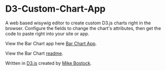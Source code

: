 # D3-Custom-Chart-App

A web based wisywig editor to create custom D3.js charts right in the browser.  Configure the fields to change the chart's attributes, then get the code to paste right into your site or app. 

View the Bar Chart app here  [Bar Chart App](https://cdn.rawgit.com/dtsnell4/D3-Custom-Chart-App/a30593d0/bar/bar.html).

View the Bar Chart [readme](https://github.com/dtsnell4/D3-Custom-Chart-App/tree/master/bar).

Written in [D3.js](https://d3js.org/) created by [Mike Bostock](https://bost.ocks.org/mike/).
